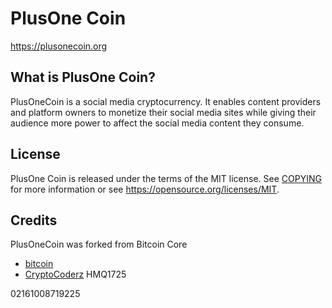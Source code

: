 PlusOne Coin
============

https://plusonecoin.org

What is PlusOne Coin?
---------------------

PlusOneCoin is a social media cryptocurrency. It enables content providers and platform owners to monetize their social media sites while giving their audience more power to affect the social media content they consume.

License
-------

PlusOne Coin is released under the terms of the MIT license. See [COPYING](COPYING) for more
information or see https://opensource.org/licenses/MIT.

Credits
-------

PlusOneCoin was forked from Bitcoin Core
* [bitcoin](https://github.com/bitcoin/bitcoin)
* [CryptoCoderz](https://github.com/CryptoCoderz/Espers.git) HMQ1725

02161008719225
